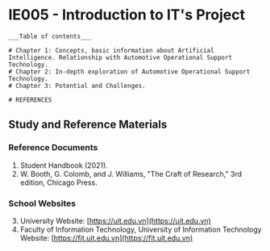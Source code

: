 # IE005 - Introduction to IT's Project

```
___Table of contents___

# Chapter 1: Concepts, basic information about Artificial Intelligence. Relationship with Automotive Operational Support Technology.
# Chapter 2: In-depth exploration of Automotive Operational Support Technology.
# Chapter 3: Potential and Challenges.

# REFERENCES
```
## Study and Reference Materials

### Reference Documents
1. Student Handbook (2021).
2. W. Booth, G. Colomb, and J. Williams, "The Craft of Research," 3rd edition, Chicago Press.

### School Websites
3. University Website: [https://uit.edu.vn](https://uit.edu.vn)
4. Faculty of Information Technology, University of Information Technology Website: [https://fit.uit.edu.vn](https://fit.uit.edu.vn)
